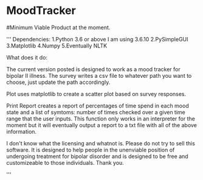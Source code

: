 # MoodTracker
#Minimum Viable Product at the moment.

'''
Dependencies:
 1.Python 3.6 or above I am using 3.6.10
 2.PySimpleGUI
 3.Matplotlib
 4.Numpy
 5.Eventually NLTK
 
 What does it do:
 
 The current version posted is designed to work as a mood tracker for bipolar II illness. The survey writes a csv file to whatever path
 you want to choose, just update the path accordingly. 
 
 Plot uses matplotlib to create a scatter plot based on survey responses.
 
 Print Report creates a report of percentages of time spend in each mood state and a list of symtoms: number of times checked over a given
 time range that the user inputs. This function only works in an interpreter for the moment but it will eventually output a report to a
 txt file with all of the above information.
 
 I don't know what the licensing and whatnot is. Please do not try to sell this software. It is designed to help people in the unenviable
 position of undergoing treatment for bipolar disorder and is designed to be free and customizeable to those individuals. Thank you.
 
'''
